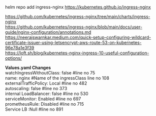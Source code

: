 helm repo add ingress-nginx https://kubernetes.github.io/ingress-nginx

https://github.com/kubernetes/ingress-nginx/tree/main/charts/ingress-nginx \
https://github.com/kubernetes/ingress-nginx/blob/main/docs/user-guide/nginx-configuration/annotations.md \
https://neerajswarnkar.medium.com/quick-setup-configuring-wildcard-certificate-issuer-using-letsencrypt-aws-route-53-on-kubernetes-96e78a1e3f39 \
https://loft.sh/blog/kubernetes-nginx-ingress-10-useful-configuration-options/

**Values.yaml Changes** \
watchIngressWithoutClass: false 		#line no 75 \
name: nginx 					#Name of the ingressClass line no 108 \
externalTrafficPolicy: Local 			#line no 482 \
autoscaling: false				#line no 373 \
internal LoadBalancer: false 			#line no 530 \
serviceMonitor: Enabled 			#line no 697 \
prometheusRule: Disabled 			#line no 715 \
Service LB :Null				#line no 891

